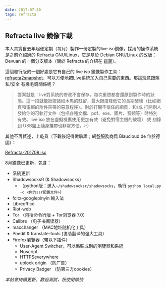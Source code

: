 ```yaml
---
date: 2017-07-30
tags: refracta
---
```


## Refracta live 鏡像下載

本人其實自去年起便定期（每月）製作一份定製的live iso鏡像，採用的操作系統是之前介紹過的 Refracta GNU/Linux，它是基於 Debian GNU/Linux 的改版：Devuan 的一個分支版本（關於 Refracta 的介紹在 [這裏](https://mdrights.github.io/os-observe/posts/2016/11/Refracta-for-privacy.html)）。

這個發行版的一個好處是它有自己的 live iso 鏡像製作工具：[refracta2snapshot](http://www.ibiblio.org/refracta/documents.html)，可以方便地把Live系統加入自己需要的東西。那這玩意跟隱私/安全 有幾毛錢關係呢？

> 答案就是：live對系統的修改不會保存，每次重啓都會還原到製作時的狀態。這一招就能抵禦諸如木馬的駐留，最大限度降低它的長期破壞（比如網頁和電郵的附件夾帶的惡意程序）。對於打開不信任的網頁，和/或 打開別人發給你的可執行文件（包括各種文檔、pdf、exe、圖片、音頻等）時特別有效。live iso 放在虛擬機裏使用更加有效（避免對宿主機的破壞） 或 刻錄到 USB盤上隨身攜帶也非常方便。:-)

其他不再贅述，上乾貨（下載後記得做驗證；網盤服務商爲 Blaucloud.de 位於德國）：

[Refracta-201708.iso](https://mdrights.blaucloud.de/index.php/s/03oc1NgbKoI9RCR) 

8月鏡像已更新，包含：  

- 系統更新
- ShadowsocksR (& Shadowsocks）
	- （python版：進入`~/shadowsocksr/shadowsocks`，執行 `python local.py -c <你的ssr配置文件>`）
- fcitx-googlepinyin 輸入法
- Libreoffice
- Riot-web
- Tor （包括命令行版 + Tor浏览器 7.0）
- Calibre （电子书阅读器）
- macchanger （MAC地址随机化工具）
- Poedit & translate-tools (协助翻译的强大工具）
- Firefox瀏覽器（带以下插件）
	- User-Agent Switcher，可以僞裝成別的瀏覽器和系統
	- Noscript
	- HTTPSeverywhere
	- ublock origin （防广告）
	- Privacy Badger （防第三方cookies）


_本帖會持續更新，歡迎測試，祝使用愉快_   

